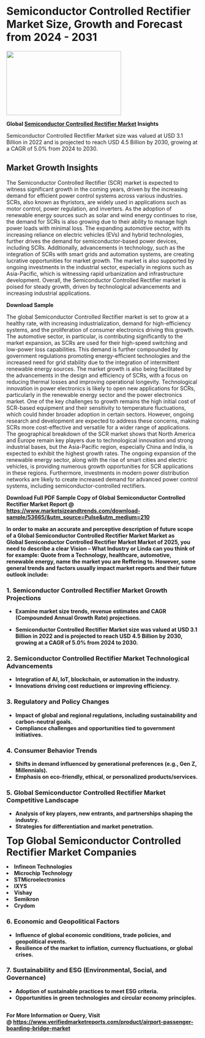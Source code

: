 <H1>Semiconductor Controlled Rectifier Market Size, Growth and Forecast from 2024 - 2031</H1><img class="aligncenter size-medium wp-image-584254" src="https://thirdeyenews.in/wp-content/uploads/2024/09/Global-Market-Research-300x168.jpeg" alt="" width="300" height="168" /><p><strong>Global&nbsp;<a href="https://www.marketsizeandtrends.com/download-sample/53665/&amp;utm_source=Pulse&amp;utm_medium=210">Semiconductor Controlled Rectifier Market</a> Insights</strong></p><p>Semiconductor Controlled Rectifier Market size was valued at USD 3.1 Billion in 2022 and is projected to reach USD 4.5 Billion by 2030, growing at a CAGR of 5.0% from 2024 to 2030.</p><p><h2>Market Growth Insights</h2> <p>The Semiconductor Controlled Rectifier (SCR) market is expected to witness significant growth in the coming years, driven by the increasing demand for efficient power control systems across various industries. SCRs, also known as thyristors, are widely used in applications such as motor control, power regulation, and inverters. As the adoption of renewable energy sources such as solar and wind energy continues to rise, the demand for SCRs is also growing due to their ability to manage high power loads with minimal loss. The expanding automotive sector, with its increasing reliance on electric vehicles (EVs) and hybrid technologies, further drives the demand for semiconductor-based power devices, including SCRs. Additionally, advancements in technology, such as the integration of SCRs with smart grids and automation systems, are creating lucrative opportunities for market growth. The market is also supported by ongoing investments in the industrial sector, especially in regions such as Asia-Pacific, which is witnessing rapid urbanization and infrastructure development. Overall, the Semiconductor Controlled Rectifier market is poised for steady growth, driven by technological advancements and increasing industrial applications.</p> <p><strong>Download Sample</strong></p> <p>The global Semiconductor Controlled Rectifier market is set to grow at a healthy rate, with increasing industrialization, demand for high-efficiency systems, and the proliferation of consumer electronics driving this growth. The automotive sector, in particular, is contributing significantly to the market expansion, as SCRs are used for their high-speed switching and low-power loss capabilities. This demand is further compounded by government regulations promoting energy-efficient technologies and the increased need for grid stability due to the integration of intermittent renewable energy sources. The market growth is also being facilitated by the advancements in the design and efficiency of SCRs, with a focus on reducing thermal losses and improving operational longevity. Technological innovation in power electronics is likely to open new applications for SCRs, particularly in the renewable energy sector and the power electronics market. One of the key challenges to growth remains the high initial cost of SCR-based equipment and their sensitivity to temperature fluctuations, which could hinder broader adoption in certain sectors. However, ongoing research and development are expected to address these concerns, making SCRs more cost-effective and versatile for a wider range of applications. The geographical breakdown of the SCR market shows that North America and Europe remain key players due to technological innovation and strong industrial bases, but the Asia-Pacific region, especially China and India, is expected to exhibit the highest growth rates. The ongoing expansion of the renewable energy sector, along with the rise of smart cities and electric vehicles, is providing numerous growth opportunities for SCR applications in these regions. Furthermore, investments in modern power distribution networks are likely to create increased demand for advanced power control systems, including semiconductor-controlled rectifiers. <p><strong></p><p><span class=""><strong>Download Full PDF Sample Copy of Global Semiconductor Controlled Rectifier Market Report</strong> @ <a href="https://www.marketsizeandtrends.com/download-sample/53665/&amp;utm_source=Pulse&amp;utm_medium=210" target="_blank">https://www.marketsizeandtrends.com/download-sample/53665/&amp;utm_source=Pulse&amp;utm_medium=210</a></span></p><p>In order to make an accurate and perceptive description of future scope of a Global&nbsp;Semiconductor Controlled Rectifier Market Market as Global&nbsp;Semiconductor Controlled Rectifier Market Market of 2025, you need to describe a clear Vision &ndash; What Industry or Linda can you think of for example: Quote from a Technology, healthcare, automotive, renewable energy, name the market you are Reffering to. However, some general trends and factors usually impact market reports and their future outlook include:</p><h3>1.&nbsp;<strong>Semiconductor Controlled Rectifier Market Growth Projections</strong></h3><ul><li>Examine market size trends, revenue estimates and CAGR (Compounded Annual Growth Rate) projections.</li><li><p>Semiconductor Controlled Rectifier Market size was valued at USD 3.1 Billion in 2022 and is projected to reach USD 4.5 Billion by 2030, growing at a CAGR of 5.0% from 2024 to 2030.</p></li></ul><h3>2.&nbsp;<strong>Semiconductor Controlled Rectifier Market Technological Advancements</strong></h3><ul><li>Integration of AI, IoT, blockchain, or automation in the industry.</li><li>Innovations driving cost reductions or improving efficiency.</li></ul><h3>3.&nbsp;<strong>Regulatory and Policy Changes</strong></h3><ul><li>Impact of global and regional regulations, including sustainability and carbon-neutral goals.</li><li>Compliance challenges and opportunities tied to government initiatives.</li></ul><h3>4.&nbsp;<strong>Consumer Behavior Trends</strong></h3><ul><li>Shifts in demand influenced by generational preferences (e.g., Gen Z, Millennials).</li><li>Emphasis on eco-friendly, ethical, or personalized products/services.</li></ul><h3>5.&nbsp;<strong>Global Semiconductor Controlled Rectifier Market Competitive Landscape</strong></h3><ul><li>Analysis of key players, new entrants, and partnerships shaping the industry.</li><li>Strategies for differentiation and market penetration.</li></ul><p data-pm-slice="1 1 []"><span style="color: inherit; font-family: inherit; font-size: 25px;">Top Global Semiconductor Controlled Rectifier Market Companies</span></p><div class="" data-test-id=""><p><li>Infineon Technologies</li><li> Microchip Technology</li><li> STMicroelectronics</li><li> IXYS</li><li> Vishay</li><li> Semikron</li><li> Crydom</li></p></div><h3>6.&nbsp;<strong>Economic and Geopolitical Factors</strong></h3><ul><li>Influence of global economic conditions, trade policies, and geopolitical events.</li><li>Resilience of the market to inflation, currency fluctuations, or global crises.</li></ul><h3>7.&nbsp;<strong>Sustainability and ESG (Environmental, Social, and Governance)</strong></h3><ul><li>Adoption of sustainable practices to meet ESG criteria.</li><li>Opportunities in green technologies and circular economy principles.</li></ul><h2><strong style="font-size: 14px;">For More Information or Query, Visit @&nbsp;</strong><a style="background-color: #ffffff; font-size: 14px;" href="https://www.marketsizeandtrends.com/report/semiconductor-controlled-rectifier-market/" target="_blank">https://www.verifiedmarketreports.com/product/airport-passenger-boarding-bridge-market</a></h2>
